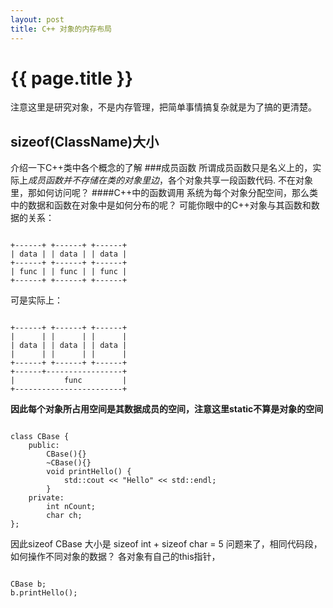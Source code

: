 ```yaml
---
layout: post
title: C++ 对象的内存布局
---
```


{{ page.title }}
================

注意这里是研究对象，不是内存管理，把简单事情搞复杂就是为了搞的更清楚。
## sizeof(ClassName)大小
介绍一下C++类中各个概念的了解
###成员函数
所谓成员函数只是名义上的，实际上*成员函数并不存储在类的对象里边*，各个对象共享一段函数代码.
不在对象里，那如何访问呢？
####C++中的函数调用
系统为每个对象分配空间，那么类中的数据和函数在对象中是如何分布的呢？
可能你眼中的C++对象与其函数和数据的关系：
<pre><code>
+------+ +------+ +------+ 
| data | | data | | data |
+------+ +------+ +------+
| func | | func | | func |
+------+ +------+ +------+
</pre></code>
可是实际上：
<pre><code>
+------+ +------+ +------+
|      | |      | |      |
| data | | data | | data |
|      | |      | |      |
+------+ +------+ +------+
+------+-----------------+
|           func         |
+------------------------+
</pre></code>
**因此每个对象所占用空间是其数据成员的空间，注意这里static不算是对象的空间**
<pre><code>
class CBase {
    public:
        CBase(){}
        ~CBase(){}
        void printHello() {
            std::cout << "Hello" << std::endl;
        }
    private:
        int nCount;
        char ch;
};
</pre></code>
因此sizeof CBase 大小是 sizeof int + sizeof char = 5
问题来了，相同代码段，如何操作不同对象的数据？
各对象有自己的this指针，
<pre><code>
CBase b;
b.printHello();
</pre></code>
